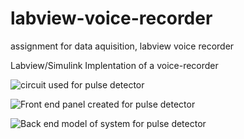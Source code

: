 # labview-voice-recorder
assignment for data aquisition, labview voice recorder

Labview/Simulink Implentation of a voice-recorder

![circuit used for pulse detector](https://github.com/kbickham/labview-voice-recorder/blob/master/IMG_9946.JPG)

![Front end panel created for pulse detector](https://github.com/kbickham/labview-voice-recorder/blob/master/Pulse%20front%20panel.PNG)

![Back end model of system for pulse detector](https://github.com/kbickham/labview-voice-recorder/blob/master/Pulse%20block.PNG)

